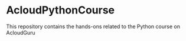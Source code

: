 # AcloudPythonCourse
This repository contains the hands-ons related to the Python course on AcloudGuru
